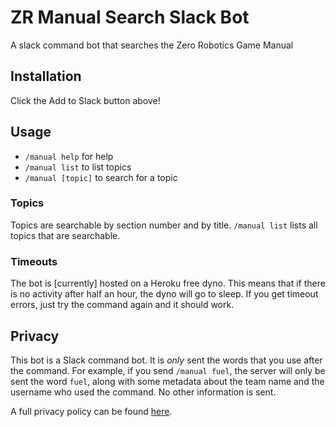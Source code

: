 # ZR Manual Search Slack Bot

A slack command bot that searches the Zero Robotics Game Manual

## Installation

Click the Add to Slack button above!

## Usage

- `/manual help` for help
- `/manual list` to list topics
- `/manual [topic]` to search for a topic

### Topics

Topics are searchable by section number and by title.
`/manual list` lists all topics that are searchable.

### Timeouts

The bot is [currently] hosted on a Heroku free dyno.
This means that if there is no activity after half an hour, the dyno will go to sleep.
If you get timeout errors, just try the command again and it should work.

## Privacy

This bot is a Slack command bot. It is _only_ sent the words that you use after the command.
For example, if you send `/manual fuel`, the server will only be sent the word `fuel`, along with
some metadata about the team name and the username who used the command. No other information is sent.

A full privacy policy can be found [here](https://lyneca.github.io/zrbot/privacy).
